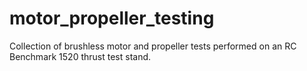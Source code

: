 # motor_propeller_testing
Collection of brushless motor and propeller tests performed on an RC Benchmark 1520 thrust test stand.
